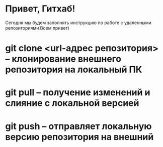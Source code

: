 # Привет, Гитхаб!
Сегодня мы будем заполнять инструкцию по работе с удаленными репозиториями
Всем привет)
# git clone <url-адрес репозитория> – клонирование внешнего репозитория на  локальный ПК
# git pull – получение изменений и слияние с локальной версией
# git push – отправляет локальную версию репозитория на внешний